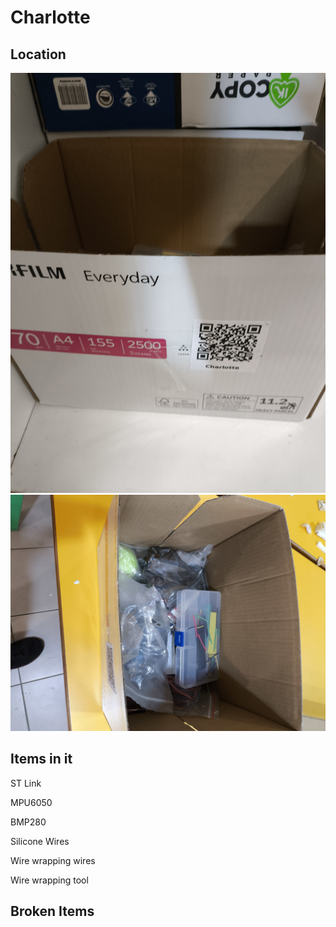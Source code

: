 # Charlotte

## Location
![](7a142f33e0510a54e6eaf6175b8cdb7b_MD5.jpg)
![](093c447cea140f9144e553e2389082cc_MD5.jpg)

## Items in it
ST Link

MPU6050

BMP280

Silicone Wires

Wire wrapping wires

Wire wrapping tool

## Broken Items
